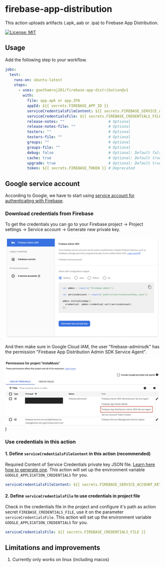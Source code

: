 # firebase-app-distribution

This action uploads artifacts (.apk,.aab or .ipa) to Firebase App Distribution.

[![License: MIT](https://img.shields.io/badge/License-MIT-yellow.svg)](https://opensource.org/licenses/MIT)

## Usage

Add the following step to your workflow.

```yml
jobs:
  test:
    runs-on: ubuntu-latest
    steps:
      - uses: gowthamraj281/firebase-app-distribution@v1
        with:
          file: app.apk or app.IPA
          appId: ${{ secrets.FIREBASE_APP_ID }}
          serviceCredentialsFileContent: ${{ secrets.FIREBASE_SERVICE_ACCOUNT_KEY }}
          serviceCredentialsFile: ${{ secrets.FIREBASE_CREDENTIALS_FILE }}  # Optional: Required only if you don't use serviceCredentialsFileContent.
          release-notes: ""                    # Optional
          release-notes-file: ""               # Optional
          testers: ""                          # Optional
          testers-file: ""                     # Optional
          groups: ""                           # Optional
          groups-file: ""                      # Optional
          debug: false                         # Optional: Default false. A flag you can include to print verbose log output.
          cache: true                          # Optional: Default true. Whether to cache the firebase tools for next job, keeping this "true" will speed up the build.
          upgrade: true                        # Optional: Default true. Whether to attempt to upgrade firebase tools when cache is "true", turning this "false" will speed up the build.
          token: ${{ secrets.FIREBASE_TOKEN }} # Deprecated
```

## Google service account

According to Google, we have to start using [service account for authenticating with Firebase](https://firebase.google.com/docs/app-distribution/authenticate-service-account?platform=ios). 

### Download credentials from Firebase

To get the credentials you can go to your Firebase project -> Project settings -> Service account -> Generate new private key.

![google-service-account-credentials](https://github.com/gowthamraj281/firebase-app-distribution/blob/main/.docs/assests/google-service-account-credentials.png)

And then make sure in Google Cloud IAM, the user "firebase-adminsdk" has the permission "Firebase App Distribution Admin SDK Service Agent".

![google-service-account-permission](https://github.com/gowthamraj281/firebase-app-distribution/blob/main/.docs/assests/google-service-account-permission.png))

### Use credentials in this action

#### 1. Define `serviceCredentialsFileContent` in this action (recommended)

Required Content of Service Credentials private key JSON file. [Learn here how to generate one](https://firebase.google.com/docs/app-distribution/authenticate-service-account?platform=ios). This action will set up the environment variable `GOOGLE_APPLICATION_CREDENTIALS` for you.

```yml
serviceCredentialsFileContent: ${{ secrets.FIREBASE_SERVICE_ACCOUNT_KEY }}
```

#### 2. Define `serviceCredentialsFile` to use credentials in project file

Check in the credentials file in the project and configure it's path as action secret `FIREBASE_CREDENTIALS_FILE`, use it on the parameter `serviceCredentialsFile`. This action will set up the environment variable `GOOGLE_APPLICATION_CREDENTIALS` for you.

```yml
serviceCredentialsFile: ${{ secrets.FIREBASE_CREDENTIALS_FILE }}
```

## Limitations and improvements

1. Currently only works on linux (including macos)
